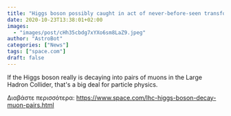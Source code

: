 ```yaml
---
title: "Higgs boson possibly caught in act of never-before-seen transformation"
date: 2020-10-23T13:38:01+02:00
images:
  - "images/post/cHh35cbdg7xYXo6sm8LaZ9.jpeg"
author: "AstroBot"
categories: ["News"]
tags: ["space.com"]
draft: false
---
```


If the Higgs boson really is decaying into pairs of muons in the Large Hadron Collider, that's a big deal for particle physics. 

Διαβάστε περισσότερα: https://www.space.com/lhc-higgs-boson-decay-muon-pairs.html
